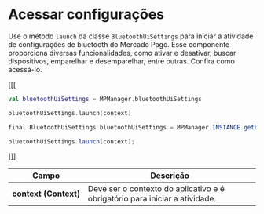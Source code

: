 # Acessar configurações

Use o método `launch` da classe `BluetoothUiSettings` para iniciar a atividade de configurações de bluetooth do Mercado Pago. Esse componente proporciona diversas funcionalidades, como ativar e desativar, buscar dispositivos, emparelhar e desemparelhar, entre outras. Confira como acessá-lo.

[[[
```kotlin
val bluetoothUiSettings = MPManager.bluetoothUiSettings

bluetoothUiSettings.launch(context)
```
```java
final BluetoothUiSettings bluetoothUiSettings = MPManager.INSTANCE.getBluetoothUiSettings();

bluetoothUiSettings.launch(context);
```
]]]

|Campo|Descrição|
|---|---|
|**context (Context)**| Deve ser o contexto do aplicativo e é obrigatório para iniciar a atividade.|